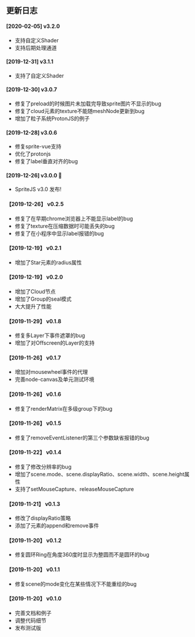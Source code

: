 ## 更新日志

#### [2020-02-05] v3.2.0

- 支持自定义Shader
- 支持后期处理通道

#### [2019-12-31] v3.1.1

- 支持了自定义Shader

#### [2019-12-30] v3.0.7

- 修复了preload的时候图片未加载完导致sprite图片不显示的bug
- 修复了cloud元素的texture不能随meshNode更新到bug
- 增加了粒子系统ProtonJS的例子

#### [2019-12-28] v3.0.6

- 修复sprite-vue支持
- 优化了protonjs
- 修复了label垂直对齐的bug

#### [2019-12-26] v3.0.0 🚀

- SpriteJS v3.0 发布!

#### 【2019-12-26】 v0.2.5

- 修复了在早期chrome浏览器上不能显示label的bug
- 修复了texture在压缩数据时可能丢失的bug
- 修复了在小程序中显示label报错的bug

#### 【2019-12-19】 v0.2.1

- 增加了Star元素的radius属性

#### 【2019-12-19】 v0.2.0

- 增加了Cloud节点
- 增加了Group的seal模式
- 大大提升了性能

#### 【2019-11-29】 v0.1.8

- 修复多Layer下事件遮罩的bug
- 增加了对Offscreen的Layer的支持

#### 【2019-11-26】 v0.1.7

- 增加对mousewheel事件的代理
- 完善node-canvas及单元测试环境

#### 【2019-11-26】 v0.1.6

- 修复了renderMatrix在多级group下的bug

#### 【2019-11-26】 v0.1.5

- 修复了removeEventListener的第三个参数缺省报错的bug

#### 【2019-11-22】 v0.1.4

- 修复了修改分辨率的bug
- 增加了scene.mode、scene.displayRatio、scene.width、scene.height属性
- 支持了setMouseCapture、releaseMouseCapture

#### 【2019-11-21】 v0.1.3

- 修改了displayRatio策略
- 添加了元素的append和remove事件

#### 【2019-11-20】 v0.1.2

- 修复圆环Ring在角度360度时显示为整圆而不是圆环的bug

#### 【2019-11-20】 v0.1.1

- 修复scene的mode变化在某些情况下不能重绘的bug

#### 【2019-11-20】 v0.1.0

- 完善文档和例子
- 调整代码细节
- 发布测试版